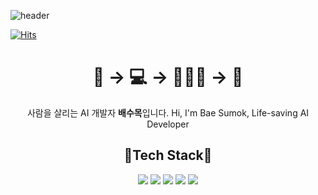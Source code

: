 ![header](https://capsule-render.vercel.app/api?type=waving&color=0:00ff33,100:cc9900&height=300&section=header&text=수목의%20코드밭🌱&fontSize=80&animation=fadeIn&fontColor=ffffff&fontAlignY=45&desc=밀알%20프로젝트&descAlignY=60&descSize=16)

[![Hits](https://hits.seeyoufarm.com/api/count/incr/badge.svg?url=https%3A%2F%2Fgithub.com%2Fmoksu27&count_bg=%23CBB239&title_bg=%23555555&icon=github.svg&icon_color=%23FFFFFF&title=Github&edge_flat=false)](https://hits.seeyoufarm.com)

<div align="center">
<h1> 🧫 → 💻 → 👨🏻‍⚕️ → 🤕 </h1>           
사람을 살리는 AI 개발자 <strong>배수목</strong>입니다.
Hi, I'm Bae Sumok, Life-saving AI Developer
</div>
<div align = "center">
<h2>🔨Tech Stack🔧</h2>
<img src="https://img.shields.io/badge/Python-ffcc33?style=flat&logo=Python&logoColor=3776ab"/>
<img src="https://img.shields.io/badge/Tableau-333366?style=flat&logo=Tableau&logoColor=e97627"/>
<img src="https://img.shields.io/badge/scikit-learn-white?style=flat&logo=scikit-learn&logoColor=f7931e"/>
<img src="https://img.shields.io/badge/TensorFlow-ff6f00?style=flat&logo=TensorFlow&logoColor=white"/>
<img src="https://img.shields.io/badge/MySQL-4479a1?style=flat&logo=MySQL&logoColor=ff9900"/>
</div>



